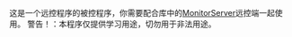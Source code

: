 这是一个远控程序的被控程序，你需要配合库中的[MonitorServer](https://github.com/Mangofang/MonitorServer)远控端一起使用。
警告！：本程序仅提供学习用途，切勿用于非法用途。
